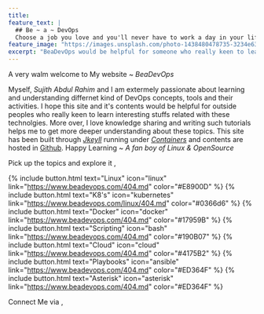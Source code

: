 ```yaml
---
title:
feature_text: |
  ## Be ~ a ~ DevOps
  Choose a job you love and you'll never have to work a day in your life.
feature_image: "https://images.unsplash.com/photo-1438480478735-3234e63615bb?ixlib=rb-0.3.5&s=d0b8c62dd6b448ee5e94c9456bc493a7&auto=format&fit=crop&w=1950&q=80"
excerpt: "BeaDevOps would be helpful for someone who really keen to learn new tecnhnologies which demands in most IT sectors."
---
```


A very walm welcome to My website ~ *BeaDevOps*

Myself, *Sujith Abdul Rahim* and I am extermely passionate about learning and understanding differnet kind of DevOps concepts, tools and their activities. I hope this site and it's contents would be helpful for outside peoples who really keen to learn interesting stuffs related with these technolgies. More over, I love knowledge sharing and writing such tutorials helps me to get more deeper understanding about these topics. This site has been built through *[Jkeyll](https://jekyllrb.com/)* running under *[Containers](https://www.docker.com/)* and contents are hosted in [Github](https://github.com/sujiar37/beadevops). Happy Learning ~ *A fan boy of Linux & OpenSource*

Pick up the topics and explore it ,

{% include button.html text="Linux" icon="linux" link="https://www.beadevops.com/404.md" color="#E8900D" %} {% include button.html text="K8's" icon="kubernetes" link="https://www.beadevops.com/linux/404.md" color="#0366d6" %} {% include button.html text="Docker" icon="docker" link="https://www.beadevops.com/404.md" color="#17959B" %} {% include button.html text="Scripting" icon="bash" link="https://www.beadevops.com/404.md" color="#190B07" %} {% include button.html text="Cloud" icon="cloud" link="https://www.beadevops.com/404.md" color="#4175B2" %} {% include button.html text="Playbooks" icon="ansible" link="https://www.beadevops.com/404.md" color="#ED364F" %} {% include button.html text="Asterisk" icon="asterisk" link="https://www.beadevops.com/404.md" color="#ED364F" %}


Connect Me via ,

<!--
{% include button.html text="Docker" icon="docker" link="https://www.beadevops.com/404.md" color="#0366d6" %}

{% include button.html text="Github" icon="github" link="https://github.com/sujiar37" color="#0d94e7" %}
{% include button.html text="LinkedIN" icon="linkedin" link="https://linkedin.com/in/sujithar37" color="#0d94e7" %}
{% include button.html text="Mail me" icon="email" link="beadevops@gmail.com" color="#0d94e7" %}


<!--
{% include button.html text="Fork it" icon="github" link="https://github.com/daviddarnes/alembic" color="#0366d6" %} {% include button.html text="Tweet it" icon="twitter" link="https://twitter.com/intent/tweet/?url=https://alembic.darn.es&text=Alembic%20-%20A%20Jekyll%20boilerplate%20theme&via=DavidDarnes" color="#0d94e7" %} {% include button.html text="Install Alembic ⚗️" link="https://github.com/daviddarnes/alembic#installation" %} {% include button.html text="Tip me $5 💸" link="https://www.paypal.me/daviddarnes/5usd" color="#333333" %}


## Features

- Available as a **theme gem** and **GitHub Pages** theme
- Simple and elegant design that can be used out of the box or as solid starting point
- Tested in all major browsers, including **IE and Edge**
- Built in **Service Worker** so it can work offline and on slow connections
- **Configurable colours** and typography in a single settings file
- Extensive set of **shortcodes** to include various elements; such as buttons, icons, figure images and more
- Solid **typographic framework** from [Sassline](https://sassline.com/)
- Configurable navigation via a single file
- Modular Jekyll components
- Post category support in the form of a single post index page grouped by category
- Built in live search using JavaScript
- **Contact form** built in using [Formspree](https://formspree.io/)
- Designed with **[Siteleaf](http://www.siteleaf.com/)** in mind
- Has 9 of the most popular networks as performant sharing buttons
- Has documentation

## Examples

Here are a few examples of Alembic out in the wild being used in a variety of ways:

- [bitpodcast.com](https://bitpodcast.com/)
- [joelcagedesign.com](https://joelcagedesign.com/)
- [bawejakunal.github.io](https://bawejakunal.github.io/)
- [case2111.github.io](http://case2111.github.io/)
- [www.10people.co.uk](http://www.10people.co.uk/)
- [hrkeni.me](http://hrkeni.me/)
- [venuthatikonda.github.io](https://venuthatikonda.github.io/)
- [ccs17.bsc.es](https://ccs17.bsc.es/)
- [karateca.org](http://www.karateca.org/)

## Installation

### As a Jekyll theme

1. Add `gem "alembic-jekyll-theme"` to your `Gemfile` to add the theme as a dependancy
2. Run the command `bundle install` in the root of project to install the theme and its dependancies
3. Add `theme: alembic-jekyll-theme` to your `_config.yml` file to set the site theme
4. Run `bundle exec jekyll serve` to build and serve your site
5. Done! Use the [configuration](#configuration) documentation and the example [`_config.yml`](https://github.com/daviddarnes/alembic/blob/master/_config.yml) file to set things like the navigation, contact form and social sharing buttons

### As a GitHub Pages remote theme

1. Add `gem "jekyll-remote-theme"` to your `Gemfile` to add the theme as a dependancy
2. Run the command `bundle install` in the root of project to install the jekyll remote theme gem as a dependancy
3. Add `jekyll-remote-theme` to the list of `plugins` in your `_config.yml` file
4. Add `remote_theme: daviddarnes/alembic` to your `_config.yml` file to set the site theme
5. Run `bundle exec jekyll serve` to build and serve your site
6. Done! Use the [configuration](#configuration) documentation and the example [`_config.yml`](https://github.com/daviddarnes/alembic/blob/master/_config.yml) file to set things like the navigation, contact form and social sharing buttons

### As a Boilerplate / Fork

_(deprecated, not recommended)_

1. [Fork the repo](https://github.com/daviddarnes/alembic#fork-destination-box)
2. Replace the `Gemfile` with one stating all the gems used in your project
3. Delete the following unnecessary files/folders: `.github`, `LICENSE`, `screenshot.png`, `CNAME` and `alembic-jekyll-theme.gemspec`
4. Run the command `bundle install` in the root of project to install the jekyll remote theme gem as a dependancy
5. Run `bundle exec jekyll serve` to build and serve your site
6. Done! Use the [configuration](#configuration) documentation and the example [`_config.yml`](https://github.com/daviddarnes/alembic/blob/master/_config.yml) file to set things like the navigation, contact form and social sharing buttons

## Customising

When using Alembic as a theme means you can take advantage of the file overriding method. This allows you to overwrite any file in this theme with your own custom file, simply by matching the file name and path. The most common example of this would be if you want to add your own styles or change the core style settings.

To add your own styles copy the [`styles.scss`](https://github.com/daviddarnes/alembic/blob/master/assets/styles.scss) into your own project with the same file path (`assets/styles.scss`). From there you can add your own styles, you can even optionally ignore the theme styles by removing the `@import "alembic";` line.

If you're just looking to set your own colours and fonts copy the [`_settings.scss`](https://github.com/daviddarnes/alembic/blob/master/_sass/_settings.scss) file into your project at the same file path (`_sass/_settings.scss`) and change variables however you wish. The settings are a mixture of custom variables and settings from [Sassline](https://medium.com/@jakegiltsoff/sassline-v2-0-e424b2881e7e) - follow the link to find out how to configure the typographic settings.
-->
